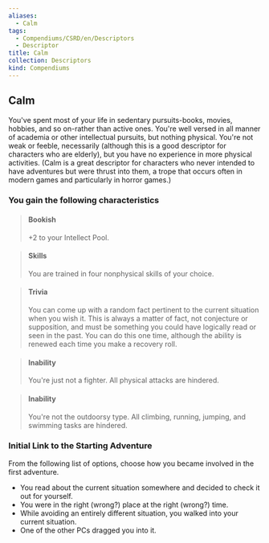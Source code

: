 ```yaml
---
aliases:
  - Calm
tags:
  - Compendiums/CSRD/en/Descriptors
  - Descriptor
title: Calm
collection: Descriptors
kind: Compendiums
---
```

## Calm  
You've spent most of your life in sedentary pursuits-books, movies, hobbies, and so on-rather than active ones. You're well versed in all manner of academia or other intellectual pursuits, but nothing physical. You're not weak or feeble, necessarily (although this is a good descriptor for characters who are elderly), but you have no experience in more physical activities.
(Calm is a great descriptor for characters who never intended to have adventures but were thrust into them, a trope that occurs often in modern games and particularly in horror games.)
### You gain the following characteristics  
> #### Bookish
> +2 to your Intellect Pool.  

> #### Skills
> You are trained in four nonphysical skills of your choice.  

> #### Trivia
> You can come up with a random fact pertinent to the current situation when you wish it. This is always a matter of fact, not conjecture or supposition, and must be something you could have logically read or seen in the past. You can do this one time, although the ability is renewed each time you make a recovery roll.  

> #### Inability
> You're just not a fighter. All physical attacks are hindered.  

> #### Inability
> You're not the outdoorsy type. All climbing, running, jumping, and swimming tasks are hindered.  

### Initial Link to the Starting Adventure  
From the following list of options, choose how you became involved in the first adventure.  
- You read about the current situation somewhere and decided to check it out for yourself.  
- You were in the right (wrong?) place at the right (wrong?) time.  
- While avoiding an entirely different situation, you walked into your current situation.  
- One of the other PCs dragged you into it.  